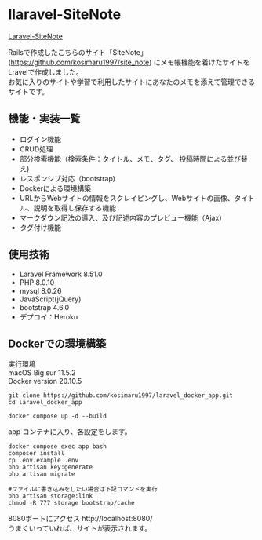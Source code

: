 # llaravel-SiteNote

[Laravel-SiteNote](https://laravel-site-note.herokuapp.com/)

Railsで作成したこちらのサイト「SiteNote」(https://github.com/kosimaru1997/site_note) にメモ帳機能を着けたサイトをLravelで作成しました。  
お気に入りのサイトや学習で利用したサイトにあなたのメモを添えて管理できるサイトです。

## 機能・実装一覧
- ログイン機能
- CRUD処理
- 部分検索機能（検索条件：タイトル、メモ、タグ、 投稿時間による並び替え)
- レスポンシブ対応（bootstrap)
- Dockerによる環境構築
- URLからWebサイトの情報をスクレイピングし、Webサイトの画像、タイトル、説明を取得し保存する機能
- マークダウン記法の導入、及び記述内容のプレビュー機能（Ajax）
- タグ付け機能

## 使用技術
- Laravel Framework 8.51.0
- PHP 8.0.10
- mysql 8.0.26
- JavaScript(jQuery)
- bootstrap 4.6.0
- デプロイ：Heroku


## Dockerでの環境構築

実行環境  
macOS Big sur 11.5.2  
Docker version 20.10.5


```
git clone https://github.com/kosimaru1997/laravel_docker_app.git
cd laravel_docker_app
```

```
docker compose up -d --build
```
app コンテナに入り、各設定をします。
```
docker compose exec app bash
composer install
cp .env.example .env
php artisan key:generate
php artisan migrate

#ファイルに書き込みをしたい場合は下記コマンドを実行
php artisan storage:link
chmod -R 777 storage bootstrap/cache
```

8080ポートにアクセス
http://localhost:8080/  
うまくいっていれば、サイトが表示されます。
